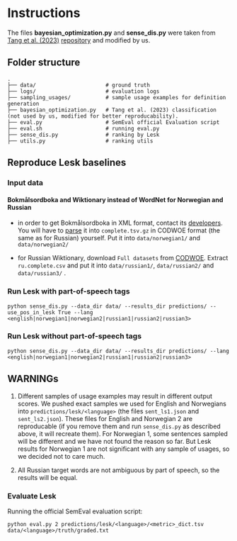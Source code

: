 # Instructions  

The files **bayesian_optimization.py** and **sense_dis.py** were taken from [Tang et al. (2023)](https://aclanthology.org/2023.findings-emnlp.231/) [repository](https://github.com/LivNLP/Sense-based-Semantic-Change-Prediction) and modified by us.

## Folder structure

    .
    ├── data/                      # ground truth
    ├── logs/                      # evaluation logs
    ├── sampling_usages/           # sample usage examples for definition generation
    ├── bayesian_optimization.py   # Tang et al. (2023) classification (not used by us, modified for better reproducability).
    ├── eval.py                    # SemEval official Evaluation script
    ├── eval.sh                    # running eval.py  
    ├── sense_dis.py               # ranking by Lesk
    ├── utils.py                   # ranking utils

## Reproduce Lesk baselines

### Input data

#### Bokmålsordboka and Wiktionary instead of WordNet for Norwegian and Russian

- in order to get Bokmålsordboka in XML format, contact its [developers](https://ordbokene.no/eng/contact). You will have to [parse](https://github.com/ltgoslo/Definition-generation-for-LSCD/blob/main/src/norwegian-dataset.ipynb) it into `complete.tsv.gz` in CODWOE format (the same as for Russian) yourself. Put it into `data/norwegian1/` and `data/norwegian2/`

- for Russian Wiktionary, download `Full datasets` from [CODWOE](https://codwoe.atilf.fr/). Extract `ru.complete.csv` and put it into `data/russian1/`, `data/russian2/` and `data/russian3/` .

### Run Lesk with part-of-speech tags

```commandline
python sense_dis.py --data_dir data/ --results_dir predictions/ --use_pos_in_lesk True --lang <english|norwegian1|norwegian2|russian1|russian2|russian3>
```

### Run Lesk without part-of-speech tags

```commandline
python sense_dis.py --data_dir data/ --results_dir predictions/ --lang <english|norwegian1|norwegian2|russian1|russian2|russian3>
```

## WARNINGs

1. Different samples of usage examples may result in different output scores. We pushed exact samples we used for English and Norwegians into `predictions/lesk/<language>` (the files `sent_ls1.json` and `sent_ls2.json`). These files for English and Norwegian 2 are reproducable (if you remove them and run `sense_dis.py` as described above, it will recreate them). For Norwegian 1, some sentences sampled will be different and we have not found the reason so far. But Lesk results for Norwegian 1 are not significant with any sample of usages, so we decided not to care much. 

2. All Russian target words are not ambiguous by part of speech, so the results will be equal.

### Evaluate Lesk

Running the official SemEval evaluation script:

```commandline
python eval.py 2 predictions/lesk/<language>/<metric>_dict.tsv data/<language>/truth/graded.txt
```